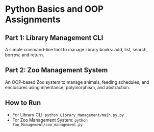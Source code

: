 # Python Basics and OOP Assignments

## Part 1: Library Management CLI
A simple command-line tool to manage library books: add, list, search, borrow, and return.

## Part 2: Zoo Management System
An OOP-based Zoo system to manage animals, feeding schedules, and enclosures using inheritance, polymorphism, and abstraction.

## How to Run
- For Library CLI: `python Library_Management/main.py.py`
- For Zoo Management System: `python Zoo_Management/zoo_management.py`